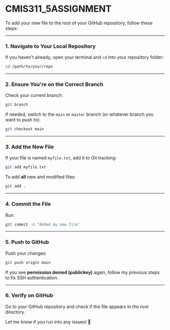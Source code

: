 # CMIS311_5ASSIGNMENT

To add your new file to the root of your GitHub repository, follow these steps:

---

### **1. Navigate to Your Local Repository**
If you haven't already, open your terminal and `cd` into your repository folder:

```bash
cd /path/to/your/repo
```

---

### **2. Ensure You're on the Correct Branch**
Check your current branch:

```bash
git branch
```

If needed, switch to the `main` or `master` branch (or whatever branch you want to push to):

```bash
git checkout main
```

---

### **3. Add the New File**
If your file is named `myfile.txt`, add it to Git tracking:

```bash
git add myfile.txt
```

To add **all** new and modified files:

```bash
git add .
```

---

### **4. Commit the File**
Run:

```bash
git commit -m "Added my new file"
```

---

### **5. Push to GitHub**
Push your changes:

```bash
git push origin main
```

If you see **permission denied (publickey)** again, follow my previous steps to fix SSH authentication.

---

### **6. Verify on GitHub**
Go to your GitHub repository and check if the file appears in the root directory.

Let me know if you run into any issues! 🚀